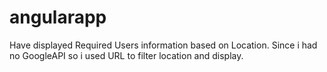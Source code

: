 # angularapp
Have displayed Required Users information based on Location.
Since i had no GoogleAPI so i used URL to filter location and display.
